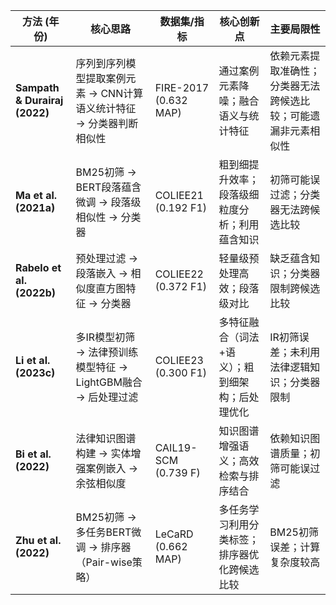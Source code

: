 | **方法 (年份)**                   | **核心思路**                                 | **数据集/指标**            | **核心创新点**                | **主要局限性**                       |
| ----------------------------- | ---------------------------------------- | --------------------- | ------------------------ | ------------------------------- |
| **Sampath & Durairaj (2022)** | 序列到序列模型提取案例元素 → CNN计算语义统计特征 → 分类器判断相似性   | FIRE-2017 (0.632 MAP) | 通过案例元素降噪；融合语义与统计特征       | 依赖元素提取准确性；分类器无法跨候选比较；可能遗漏非元素相似性 |
| **Ma et al. (2021a)**         | BM25初筛 → BERT段落蕴含微调 → 段落级相似性 → 分类器       | COLIEE21 (0.192 F1)   | 粗到细提升效率；段落级细粒度分析；利用蕴含知识  | 初筛可能误过滤；分类器无法跨候选比较              |
| **Rabelo et al. (2022b)**     | 预处理过滤 → 段落嵌入 → 相似度直方图特征 → 分类器            | COLIEE22 (0.372 F1)   | 轻量级预处理高效；段落级对比           | 缺乏蕴含知识；分类器限制跨候选比较               |
| **Li et al. (2023c)**         | 多IR模型初筛 → 法律预训练模型特征 → LightGBM融合 → 后处理过滤 | COLIEE23 (0.300 F1)   | 多特征融合（词法+语义）；粗到细架构；后处理优化 | IR初筛误差；未利用法律逻辑知识；分类器限制          |
| **Bi et al. (2022)**          | 法律知识图谱构建 → 实体增强案例嵌入 → 余弦相似度              | CAIL19-SCM (0.739 F)  | 知识图谱增强语义；高效检索与排序结合       | 依赖知识图谱质量；初筛可能误过滤                |
| **Zhu et al. (2022)**         | BM25初筛 → 多任务BERT微调 → 排序器（Pair-wise策略）    | LeCaRD (0.662 MAP)    | 多任务学习利用分类标签；排序器优化跨候选比较   | BM25初筛误差；计算复杂度较高                |